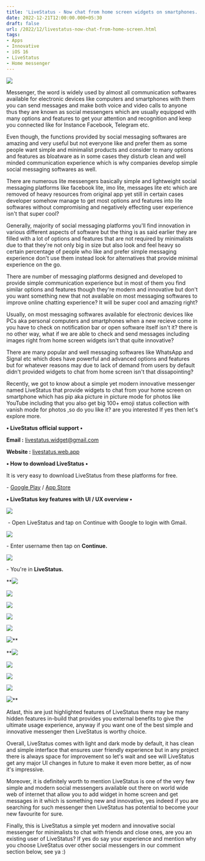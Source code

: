 ```yaml
---
title: 'LiveStatus - Now chat from home screen widgets on smartphones.'
date: 2022-12-21T12:00:00.000+05:30
draft: false
url: /2022/12/livestatus-now-chat-from-home-screen.html
tags: 
- Apps
- Innovative
- iOS 16
- LiveStatus
- Home messenger
---
```


 [![](https://lh3.googleusercontent.com/-uDeqdAoYs6w/Y6ND9FDMwgI/AAAAAAAAP4U/d6hdnA9bWzE4o3uvy0VFrY_FttvfqC4UgCNcBGAsYHQ/s1600/1671644142610295-0.png)](https://lh3.googleusercontent.com/-uDeqdAoYs6w/Y6ND9FDMwgI/AAAAAAAAP4U/d6hdnA9bWzE4o3uvy0VFrY_FttvfqC4UgCNcBGAsYHQ/s1600/1671644142610295-0.png) 

  

Messenger, the word is widely used by almost all communication softwares available for electronic devices like computers and smartphones with them you can send messages and make both voice and video calls to anyone thus they are known as social messengers which are usually equipped with many options and features to get your attention and recognition and keep you connected like for Instance Facebook, Telegram etc.

  

Even though, the functions provided by social messaging softwares are amazing and very useful but not everyone like and prefer them as some people want simple and minimalist products and consider to many options and features as bloatware as in some cases they disturb clean and well minded communication experience which is why companies develop simple social messaging softwares as well.

  

There are numerous lite messengers basically simple and lightweight social messaging platforms like facebook lite, imo lite, messages lite etc which are removed of heavy resources from original app yet still in certain cases developer somehow manage to get most options and features into lite softwares without compromising and negatively effecting user experience isn't that super cool?

  

Generally, majority of social messaging platforms you'll find innovation in various different aspects of software but the thing is as said earlier they are filled with a lot of options and features that are not required by minimalists due to that they're not only big in size but also look and feel heavy so certain percentage of people who like and prefer simple messaging experience don't use them instead look for alternatives that provide minimal experience on the go.

  

There are number of messaging platforms designed and developed to provide simple communication experience but in most of them you find similar options and features though they're modern and innovative but don't you want something new that not available on most messaging softwares to improve online chatting experience? It will be super cool and amazing right?

  

Usually, on most messaging softwares available for electronic devices like PCs aka personal computers and smartphones when a new recieve come in you have to check on notification bar or open software itself isn't it? there is no other way, what if we are able to check and send messages including images right from home screen widgets isn't that quite innovative?

  

There are many popular and well messaging softwares like WhatsApp and Signal etc which does have powerful and advanced options and features but for whatever reasons may due to lack of demand from users by default didn't provided widgets to chat from home screen isn't that dissapointing?

  

Recently, we got to know about a simple yet modern innovative messenger named LiveStatus that provide widgets to chat from your home screen on smartphone which has pip aka picture in picture mode for photos like YouTube including that you also get big 100+ emoji status collection with vanish mode for photos ,so do you like it? are you interested If yes then let's explore more.

  

**• LiveStatus official support •**

**Email :** [livestatus.widget@gmail.com](mailto:livestatus.widget@gmail.com)

**Website :** [livestatus.web.app](http://livestatus.web.app)

**• How to download LiveStatus •**

It is very easy to download LiveStatus from these platforms for free.

  

\- [Google Play](https://play.google.com/store/apps/details?id=com.livehousex.lively) / [App Store](https://apps.apple.com/us/app/livestatus-share-your-life/id6443503124)

  

**• LiveStatus key features with UI / UX overview •**

 **[![](https://lh3.googleusercontent.com/-FLB6kAHyVfI/Y6P9wslXHsI/AAAAAAAAP5U/TKXBi_UJpbE7pt_ZKGQgyyzhxN-pB5odACNcBGAsYHQ/s1600/1671691709842327-0.png)](https://lh3.googleusercontent.com/-FLB6kAHyVfI/Y6P9wslXHsI/AAAAAAAAP5U/TKXBi_UJpbE7pt_ZKGQgyyzhxN-pB5odACNcBGAsYHQ/s1600/1671691709842327-0.png)** 

 - Open LiveStatus and tap on Continue with Google to login with Gmail.

  

 [![](https://lh3.googleusercontent.com/-z4wZeZMX2K4/Y6P9vl8AlFI/AAAAAAAAP5Q/TYlWFYIs5iY-AGrsQ4A3xFhLJ09apf5XgCNcBGAsYHQ/s1600/1671691705916442-1.png)](https://lh3.googleusercontent.com/-z4wZeZMX2K4/Y6P9vl8AlFI/AAAAAAAAP5Q/TYlWFYIs5iY-AGrsQ4A3xFhLJ09apf5XgCNcBGAsYHQ/s1600/1671691705916442-1.png) 

  

\- Enter username then tap on **Continue.**

  

 [![](https://lh3.googleusercontent.com/-1hLp0uSWJCQ/Y6P9ur5mB1I/AAAAAAAAP5M/RPnKP8z_g2cAVtoSKXTjdGoGH-vz4rbjQCNcBGAsYHQ/s1600/1671691701760160-2.png)](https://lh3.googleusercontent.com/-1hLp0uSWJCQ/Y6P9ur5mB1I/AAAAAAAAP5M/RPnKP8z_g2cAVtoSKXTjdGoGH-vz4rbjQCNcBGAsYHQ/s1600/1671691701760160-2.png) 

  

  

\- You're in **LiveStatus.**

 **[![](https://lh3.googleusercontent.com/-0VRcvsL2oEk/Y6P9trT9ksI/AAAAAAAAP5I/Fa7YSpm28FgV_krW5-72UtglMhuFKznFQCNcBGAsYHQ/s1600/1671691697652126-3.png)](https://lh3.googleusercontent.com/-0VRcvsL2oEk/Y6P9trT9ksI/AAAAAAAAP5I/Fa7YSpm28FgV_krW5-72UtglMhuFKznFQCNcBGAsYHQ/s1600/1671691697652126-3.png) 

 [![](https://lh3.googleusercontent.com/-gTz6IKS7278/Y6P9sipReLI/AAAAAAAAP5E/1xyCTpHyGW4csI5e98Wo9kt2T4ef-7oswCNcBGAsYHQ/s1600/1671691693618526-4.png)](https://lh3.googleusercontent.com/-gTz6IKS7278/Y6P9sipReLI/AAAAAAAAP5E/1xyCTpHyGW4csI5e98Wo9kt2T4ef-7oswCNcBGAsYHQ/s1600/1671691693618526-4.png) 

 [![](https://lh3.googleusercontent.com/-ZiX-6BmMOxI/Y6P9rq_0aMI/AAAAAAAAP5A/sNFe-2JKcIIUz6Thc7-ZlODMNzPS0ETOQCNcBGAsYHQ/s1600/1671691689363026-5.png)](https://lh3.googleusercontent.com/-ZiX-6BmMOxI/Y6P9rq_0aMI/AAAAAAAAP5A/sNFe-2JKcIIUz6Thc7-ZlODMNzPS0ETOQCNcBGAsYHQ/s1600/1671691689363026-5.png) 

 [![](https://lh3.googleusercontent.com/-AdujaW02JuU/Y6P9qh8i2DI/AAAAAAAAP48/HeEvul7SyM0IXORnfX3xXHm-cBzwGAeMgCNcBGAsYHQ/s1600/1671691685379429-6.png)](https://lh3.googleusercontent.com/-AdujaW02JuU/Y6P9qh8i2DI/AAAAAAAAP48/HeEvul7SyM0IXORnfX3xXHm-cBzwGAeMgCNcBGAsYHQ/s1600/1671691685379429-6.png) 

 [![](https://lh3.googleusercontent.com/-QQkDx0fK9pw/Y6P9pVcDflI/AAAAAAAAP44/xVWrvomrsb4aLhb9PvI0pg5-w3JtcjvGwCNcBGAsYHQ/s1600/1671691681181120-7.png)](https://lh3.googleusercontent.com/-QQkDx0fK9pw/Y6P9pVcDflI/AAAAAAAAP44/xVWrvomrsb4aLhb9PvI0pg5-w3JtcjvGwCNcBGAsYHQ/s1600/1671691681181120-7.png) 

 [![](https://lh3.googleusercontent.com/-ShnXjQTVSro/Y6P9odUfbfI/AAAAAAAAP40/t_wCuB1vag8ju6Vlnztda6S0Lw7B62CQQCNcBGAsYHQ/s1600/1671691677172948-8.png)](https://lh3.googleusercontent.com/-ShnXjQTVSro/Y6P9odUfbfI/AAAAAAAAP40/t_wCuB1vag8ju6Vlnztda6S0Lw7B62CQQCNcBGAsYHQ/s1600/1671691677172948-8.png)** 

 **[![](https://lh3.googleusercontent.com/-CmFsQmyPBuA/Y6P9nYSZitI/AAAAAAAAP4w/McJ9UxICfi8-p20BrVq6U8DI0ljnxe6gQCNcBGAsYHQ/s1600/1671691672829460-9.png)](https://lh3.googleusercontent.com/-CmFsQmyPBuA/Y6P9nYSZitI/AAAAAAAAP4w/McJ9UxICfi8-p20BrVq6U8DI0ljnxe6gQCNcBGAsYHQ/s1600/1671691672829460-9.png) 

 [![](https://lh3.googleusercontent.com/-7SjKsIZszgc/Y6P9mQiU8FI/AAAAAAAAP4s/cXnGp-mRVdQTYJb9BtUSRIkLM4vUTYHMgCNcBGAsYHQ/s1600/1671691669056226-10.png)](https://lh3.googleusercontent.com/-7SjKsIZszgc/Y6P9mQiU8FI/AAAAAAAAP4s/cXnGp-mRVdQTYJb9BtUSRIkLM4vUTYHMgCNcBGAsYHQ/s1600/1671691669056226-10.png) 

 [![](https://lh3.googleusercontent.com/-J82HyMF5MwQ/Y6P9lUKi0ZI/AAAAAAAAP4o/o_wbBQufNB4v6of2s4w3VSgoN67IwI0OgCNcBGAsYHQ/s1600/1671691664955362-11.png)](https://lh3.googleusercontent.com/-J82HyMF5MwQ/Y6P9lUKi0ZI/AAAAAAAAP4o/o_wbBQufNB4v6of2s4w3VSgoN67IwI0OgCNcBGAsYHQ/s1600/1671691664955362-11.png) 

 [![](https://lh3.googleusercontent.com/-KsRyFYnv9dQ/Y6P9kdCPMnI/AAAAAAAAP4k/Ojlb1tJqq6MLF_M5FP9wbkluS6GZwQueQCNcBGAsYHQ/s1600/1671691660760169-12.png)](https://lh3.googleusercontent.com/-KsRyFYnv9dQ/Y6P9kdCPMnI/AAAAAAAAP4k/Ojlb1tJqq6MLF_M5FP9wbkluS6GZwQueQCNcBGAsYHQ/s1600/1671691660760169-12.png) 

 [![](https://lh3.googleusercontent.com/-w1XA_mSvauE/Y6P9jWvvR0I/AAAAAAAAP4g/U8_VJTH4V-ktYWCoEj6UnnbS35Ol4th-wCNcBGAsYHQ/s1600/1671691656576966-13.png)](https://lh3.googleusercontent.com/-w1XA_mSvauE/Y6P9jWvvR0I/AAAAAAAAP4g/U8_VJTH4V-ktYWCoEj6UnnbS35Ol4th-wCNcBGAsYHQ/s1600/1671691656576966-13.png)** 

Atlast, this are just highlighted features of LiveStatus there may be many hidden features in-build that provides you external benefits to give the ultimate usage experience, anyway if you want one of the best simple and innovative messenger then LiveStatus is worthy choice.

  

Overall, LiveStatus comes with light and dark mode by default, it has clean and simple interface that ensures user friendly experience but in any project there is always space for improvement so let's wait and see will LiveStatus get any major UI changes in future to make it even more better, as of now it's impressive.

  

Moreover, it is definitely worth to mention LiveStatus is one of the very few simple and modern social messengers available out there on world wide web of internet that allow you to add widget in home screen and get messages in it which is something new and innovative, yes indeed if you are searching for such messenger then LiveStatus has potential to become your new favourite for sure.

  

Finally, this is LiveStatus a simple yet modern and innovative social messenger for minimalists to chat with friends and close ones, are you an existing user of LiveStatus? If yes do say your experience and mention why you choose LiveStatus over other social messengers in our comment section below, see ya :)